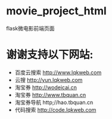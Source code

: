 # movie_project_html
flask微电影前端页面


# 谢谢支持以下网站:
- 百度云搜索 http://www.lqkweb.com 
- 云搜 http://yun.lqkweb.com 
- 淘宝券 http://wodeicai.cn
- 淘宝券 http://www.tbquan.cn
- 淘宝券导航 http;//hao.tbquan.cn
- 代码搜索 http://code.lqkweb.com
